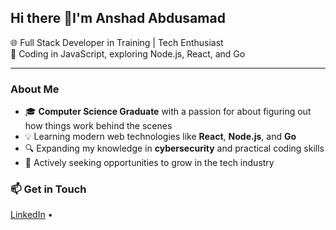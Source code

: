 ## Hi there 👋I'm Anshad Abdusamad

🌐 Full Stack Developer in Training | Tech Enthusiast  
🚀 Coding in JavaScript, exploring Node.js, React, and Go

---

### About Me

- 🎓 **Computer Science Graduate** with a passion for about figuring out how things work behind the scenes
- 💡 Learning modern web technologies like **React**, **Node.js**, and **Go**
- 🔍 Expanding my knowledge in **cybersecurity** and practical coding skills
- 💼 Actively seeking opportunities to grow in the tech industry



### 📫 Get in Touch

[LinkedIn](https://www.linkedin.com/in/anshad-abdusamad-3b5220125/) • 


<!--
**stablelane/stablelane** is a ✨ _special_ ✨ repository because its `README.md` (this file) appears on your GitHub profile.

Here are some ideas to get you started:

- 🔭 I’m currently working on ...
- 🌱 I’m currently learning ...
- 👯 I’m looking to collaborate on ...
- 🤔 I’m looking for help with ...
- 💬 Ask me about ...
- 📫 How to reach me: ...
- 😄 Pronouns: ...
- ⚡ Fun fact: ...
-->

